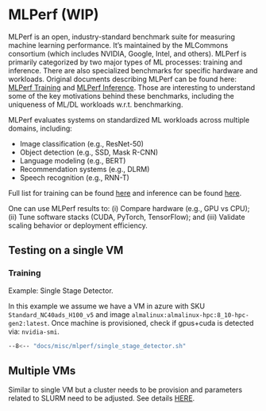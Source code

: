 # MLPerf (WIP)

MLPerf is an open, industry-standard benchmark suite for measuring machine learning performance.
It’s maintained by the MLCommons consortium (which includes NVIDIA, Google, Intel, and others). MLPerf is primarily categorized by two major types of ML processes: training and inference. There are also specialized benchmarks for specific hardware and workloads. Original documents describing MLPerf can be found here: [MLPerf Training](https://arxiv.org/pdf/1910.01500) and [MLPerf Inference](https://arxiv.org/pdf/1911.02549). Those are interesting to understand some of the key motivations behind these benchmarks, including the uniqueness of ML/DL workloads w.r.t. benchmarking.


MLPerf evaluates systems on standardized ML workloads across multiple domains,
including:

- Image classification (e.g., ResNet-50)
- Object detection (e.g., SSD, Mask R-CNN)
- Language modeling (e.g., BERT)
- Recommendation systems (e.g., DLRM)
- Speech recognition (e.g., RNN-T)


Full list for training can be found [here](https://mlcommons.org/benchmarks/training/) and inference can be found [here](https://mlcommons.org/benchmarks/inference-datacenter/).

One can use MLPerf results to: (i) Compare hardware (e.g., GPU vs CPU); (ii) Tune software stacks (CUDA, PyTorch, TensorFlow); and (iii) Validate scaling behavior or deployment efficiency.


## Testing on a single VM

### Training

Example: Single Stage Detector.

In this example we assume we have a VM in azure with SKU `Standard_NC40ads_H100_v5` and image `almalinux:almalinux-hpc:8_10-hpc-gen2:latest`. Once machine is provisioned, check if gpus+cuda is detected via: `nvidia-smi`.

```bash title="prepmlperf"
--8<-- "docs/misc/mlperf/single_stage_detector.sh"
```


## Multiple VMs

Similar to single VM but a cluster needs to be provision and parameters related
to SLURM need to be adjusted. See details
[HERE](https://github.com/mlcommons/training/tree/master/single_stage_detector).




